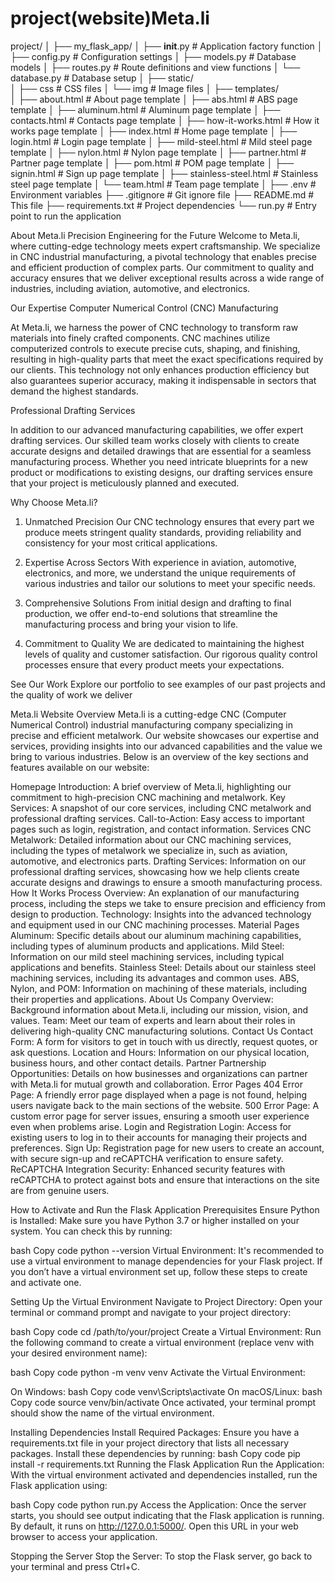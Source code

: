 # project(website)Meta.li
project/
│
├── my_flask_app/
│   ├── __init__.py            # Application factory function
│   ├── config.py              # Configuration settings
│   ├── models.py              # Database models
│   ├── routes.py             # Route definitions and view functions
│   └── database.py            # Database setup
│
├── static/                   
│   ├── css                    # CSS files
│   └── img                    # Image files
│
├── templates/                 
│   ├── about.html             # About page template
│   ├── abs.html               # ABS page template
│   ├── aluminum.html          # Aluminum page template
│   ├── contacts.html          # Contacts page template
│   ├── how-it-works.html      # How it works page template
│   ├── index.html             # Home page template
│   ├── login.html             # Login page template
│   ├── mild-steel.html        # Mild steel page template
│   ├── nylon.html             # Nylon page template
│   ├── partner.html           # Partner page template
│   ├── pom.html               # POM page template
│   ├── signin.html            # Sign up page template
│   ├── stainless-steel.html   # Stainless steel page template
│   └── team.html              # Team page template
│
├── .env                      # Environment variables
├── .gitignore                # Git ignore file
├── README.md                 # This file
├── requirements.txt          # Project dependencies
└── run.py                    # Entry point to run the application

About Meta.li
Precision Engineering for the Future
Welcome to Meta.li, where cutting-edge technology meets expert craftsmanship. We specialize in CNC industrial manufacturing, a pivotal technology that enables precise and efficient production of complex parts. Our commitment to quality and accuracy ensures that we deliver exceptional results across a wide range of industries, including aviation, automotive, and electronics.

Our Expertise
Computer Numerical Control (CNC) Manufacturing

At Meta.li, we harness the power of CNC technology to transform raw materials into finely crafted components. CNC machines utilize computerized controls to execute precise cuts, shaping, and finishing, resulting in high-quality parts that meet the exact specifications required by our clients. This technology not only enhances production efficiency but also guarantees superior accuracy, making it indispensable in sectors that demand the highest standards.

Professional Drafting Services

In addition to our advanced manufacturing capabilities, we offer expert drafting services. Our skilled team works closely with clients to create accurate designs and detailed drawings that are essential for a seamless manufacturing process. Whether you need intricate blueprints for a new product or modifications to existing designs, our drafting services ensure that your project is meticulously planned and executed.

Why Choose Meta.li?
1. Unmatched Precision
Our CNC technology ensures that every part we produce meets stringent quality standards, providing reliability and consistency for your most critical applications.

2. Expertise Across Sectors
With experience in aviation, automotive, electronics, and more, we understand the unique requirements of various industries and tailor our solutions to meet your specific needs.

3. Comprehensive Solutions
From initial design and drafting to final production, we offer end-to-end solutions that streamline the manufacturing process and bring your vision to life.

4. Commitment to Quality
We are dedicated to maintaining the highest levels of quality and customer satisfaction. Our rigorous quality control processes ensure that every product meets your expectations.

See Our Work
Explore our portfolio to see examples of our past projects and the quality of work we deliver

Meta.li Website Overview
Meta.li is a cutting-edge CNC (Computer Numerical Control) industrial manufacturing company specializing in precise and efficient metalwork. Our website showcases our expertise and services, providing insights into our advanced capabilities and the value we bring to various industries. Below is an overview of the key sections and features available on our website:

Homepage
Introduction: A brief overview of Meta.li, highlighting our commitment to high-precision CNC machining and metalwork.
Key Services: A snapshot of our core services, including CNC metalwork and professional drafting services.
Call-to-Action: Easy access to important pages such as login, registration, and contact information.
Services
CNC Metalwork: Detailed information about our CNC machining services, including the types of metalwork we specialize in, such as aviation, automotive, and electronics parts.
Drafting Services: Information on our professional drafting services, showcasing how we help clients create accurate designs and drawings to ensure a smooth manufacturing process.
How It Works
Process Overview: An explanation of our manufacturing process, including the steps we take to ensure precision and efficiency from design to production.
Technology: Insights into the advanced technology and equipment used in our CNC machining processes.
Material Pages
Aluminum: Specific details about our aluminum machining capabilities, including types of aluminum products and applications.
Mild Steel: Information on our mild steel machining services, including typical applications and benefits.
Stainless Steel: Details about our stainless steel machining services, including its advantages and common uses.
ABS, Nylon, and POM: Information on machining of these materials, including their properties and applications.
About Us
Company Overview: Background information about Meta.li, including our mission, vision, and values.
Team: Meet our team of experts and learn about their roles in delivering high-quality CNC manufacturing solutions.
Contact Us
Contact Form: A form for visitors to get in touch with us directly, request quotes, or ask questions.
Location and Hours: Information on our physical location, business hours, and other contact details.
Partner
Partnership Opportunities: Details on how businesses and organizations can partner with Meta.li for mutual growth and collaboration.
Error Pages
404 Error Page: A friendly error page displayed when a page is not found, helping users navigate back to the main sections of the website.
500 Error Page: A custom error page for server issues, ensuring a smooth user experience even when problems arise.
Login and Registration
Login: Access for existing users to log in to their accounts for managing their projects and preferences.
Sign Up: Registration page for new users to create an account, with secure sign-up and reCAPTCHA verification to ensure safety.
ReCAPTCHA Integration
Security: Enhanced security features with reCAPTCHA to protect against bots and ensure that interactions on the site are from genuine users.

How to Activate and Run the Flask Application
Prerequisites
Ensure Python is Installed: Make sure you have Python 3.7 or higher installed on your system. You can check this by running:

bash
Copy code
python --version
Virtual Environment: It's recommended to use a virtual environment to manage dependencies for your Flask project. If you don’t have a virtual environment set up, follow these steps to create and activate one.

Setting Up the Virtual Environment
Navigate to Project Directory: Open your terminal or command prompt and navigate to your project directory:

bash
Copy code
cd /path/to/your/project
Create a Virtual Environment: Run the following command to create a virtual environment (replace venv with your desired environment name):

bash
Copy code
python -m venv venv
Activate the Virtual Environment:

On Windows:
bash
Copy code
venv\Scripts\activate
On macOS/Linux:
bash
Copy code
source venv/bin/activate
Once activated, your terminal prompt should show the name of the virtual environment.

Installing Dependencies
Install Required Packages: Ensure you have a requirements.txt file in your project directory that lists all necessary packages. Install these dependencies by running:
bash
Copy code
pip install -r requirements.txt
Running the Flask Application
Run the Application: With the virtual environment activated and dependencies installed, run the Flask application using:

bash
Copy code
python run.py
Access the Application: Once the server starts, you should see output indicating that the Flask application is running. By default, it runs on http://127.0.0.1:5000/. Open this URL in your web browser to access your application.

Stopping the Server
Stop the Server: To stop the Flask server, go back to your terminal and press Ctrl+C.
